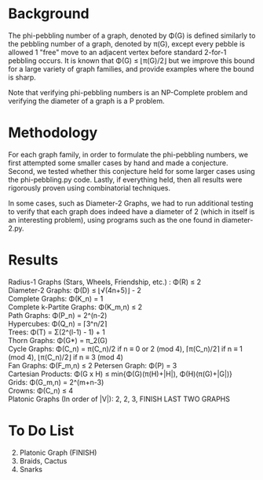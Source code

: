 # Background
The phi-pebbling number of a graph, denoted by Φ(G) is defined similarly to the pebbling number of a graph, denoted by π(G), except every pebble is allowed 1 "free" move to an adjacent vertex before standard 2-for-1 pebbling occurs. It is known that Φ(G) ≤ ⌊π(G)/2⌋ but we improve this bound for a large variety of graph families, and provide examples where the bound is sharp.

Note that verifying phi-pebbling numbers is an NP-Complete problem and verifying the diameter of a graph is a P problem.

# Methodology
For each graph family, in order to formulate the phi-pebbling numbers, we first attempted some smaller cases by hand and made a conjecture. Second, we tested whether this conjecture held for some larger cases using the phi-pebbling.py code. Lastly, if everything held, then all results were rigorously proven using combinatorial techniques.

In some cases, such as Diameter-2 Graphs, we had to run additional testing to verify that each graph does indeed have a diameter of 2 (which in itself is an interesting problem), using programs such as the one found in diameter-2.py.

# Results 
Radius-1 Graphs (Stars, Wheels, Friendship, etc.) : Φ(R) ≤ 2  
Diameter-2 Graphs: Φ(D) ≤ ⌊√(4n+5)⌋ - 2  
Complete Graphs: Φ(K_n) = 1  
Complete k-Partite Graphs: Φ(K_m,n) ≤ 2  
Path Graphs: Φ(P_n) = 2^(n-2)  
Hypercubes: Φ(Q_n) = ⌈3^n/2⌉  
Trees: Φ(T) = Σ(2^(l-1) - 1) + 1  
Thorn Graphs: Φ(G*) = π_2(G)  
Cycle Graphs: Φ(C_n) = π(C_n)/2 if n ≡ 0 or 2 (mod 4), ⌈π(C_n)/2⌉ if n ≡ 1 (mod 4), ⌊π(C_n)/2⌋ if n ≡ 3 (mod 4)  
Fan Graphs: Φ(F_m,n) ≤ 2
Petersen Graph: Φ(P) = 3  
Cartesian Products: Φ(G x H) ≤ min{Φ(G)(π(H)+|H|), Φ(H)(π(G)+|G|)}  
Grids: Φ(G_m,n) = 2^(m+n-3)  
Crowns: Φ(C_n) ≤ 4  
Platonic Graphs (In order of |V|): 2, 2, 3, FINISH LAST TWO GRAPHS

# To Do List
2. Platonic Graph (FINISH)
3. Braids, Cactus  
4. Snarks
